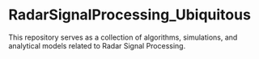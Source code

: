 # RadarSignalProcessing_Ubiquitous
This repository serves as a collection of algorithms, simulations, and analytical models related to Radar Signal Processing.
